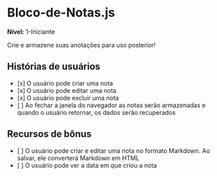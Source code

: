 # Bloco-de-Notas.js

**Nível:** 1-Iniciante

Crie e armazene suas anotações para uso posterior!

##  Histórias de usuários

-    [x] O usuário pode criar uma nota
-    [x] O usuário pode editar uma nota
-    [x] O usuário pode excluir uma nota
-    [ ] Ao fechar a janela do navegador as notas serão armazenadas e quando o usuário retornar, os dados serão recuperados

##  Recursos de bônus

-    [ ] O usuário pode criar e editar uma nota no formato Markdown. Ao salvar, ele converterá Markdown em HTML
-    [ ] O usuário pode ver a data em que criou a nota
